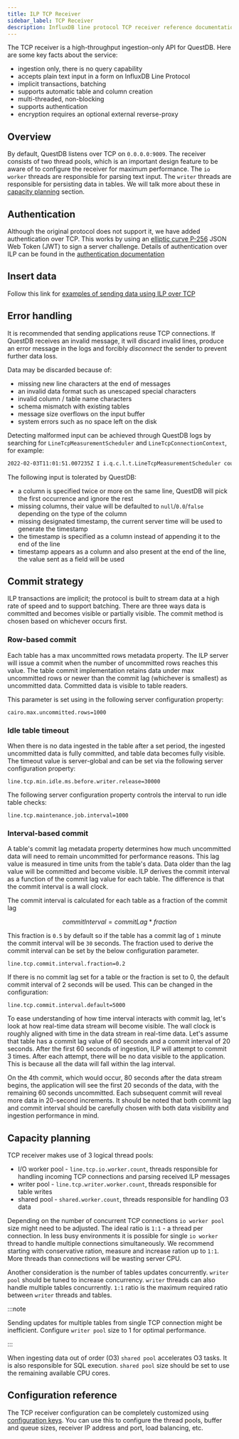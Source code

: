 ```yaml
---
title: ILP TCP Receiver
sidebar_label: TCP Receiver
description: InfluxDB line protocol TCP receiver reference documentation.
---
```


The TCP receiver is a high-throughput ingestion-only API for QuestDB. Here are
some key facts about the service:

- ingestion only, there is no query capability
- accepts plain text input in a form on InfluxDB Line Protocol
- implicit transactions, batching
- supports automatic table and column creation
- multi-threaded, non-blocking
- supports authentication
- encryption requires an optional external reverse-proxy

## Overview

By default, QuestDB listens over TCP on `0.0.0.0:9009`. The receiver consists of
two thread pools, which is an important design feature to be aware of to
configure the receiver for maximum performance. The `io worker` threads are
responsible for parsing text input. The `writer` threads are responsible for
persisting data in tables. We will talk more about these in
[capacity planning](#capacity-planning) section.

## Authentication

Although the original protocol does not support it, we have added authentication
over TCP. This works by using an
[elliptic curve P-256](https://en.wikipedia.org/wiki/Elliptic-curve_cryptography)
JSON Web Token (JWT) to sign a server challenge. Details of authentication over
ILP can be found in the
[authentication documentation](/docs/develop/authenticate/)

## Insert data

Follow this link for
[examples of sending data using ILP over TCP](/docs/develop/insert-data/#influxdb-line-protocol)

## Error handling

It is recommended that sending applications reuse TCP connections. If QuestDB
receives an invalid message, it will discard invalid lines, produce an error
message in the logs and forcibly _disconnect_ the sender to prevent further data
loss.

Data may be discarded because of:

- missing new line characters at the end of messages
- an invalid data format such as unescaped special characters
- invalid column / table name characters
- schema mismatch with existing tables
- message size overflows on the input buffer
- system errors such as no space left on the disk

Detecting malformed input can be achieved through QuestDB logs by searching for
`LineTcpMeasurementScheduler` and `LineTcpConnectionContext`, for example:

```bash
2022-02-03T11:01:51.007235Z I i.q.c.l.t.LineTcpMeasurementScheduler could not create table [tableName=trades, ex=`column name contains invalid characters [colName=trade_%]`, errno=0]
```

The following input is tolerated by QuestDB:

- a column is specified twice or more on the same line, QuestDB will pick the
  first occurrence and ignore the rest
- missing columns, their value will be defaulted to `null`/`0.0`/`false`
  depending on the type of the column
- missing designated timestamp, the current server time will be used to generate
  the timestamp
- the timestamp is specified as a column instead of appending it to the end of
  the line
- timestamp appears as a column and also present at the end of the line, the
  value sent as a field will be used

## Commit strategy

ILP transactions are implicit; the protocol is built to stream data at a high
rate of speed and to support batching. There are three ways data is committed
and becomes visible or partially visible. The commit method is chosen based on
whichever occurs first.

### Row-based commit

Each table has a max uncommitted rows metadata property. The ILP server will
issue a commit when the number of uncommitted rows reaches this value. The table
commit implementation retains data under max uncommitted rows or newer than the
commit lag (whichever is smallest) as uncommitted data. Committed data is
visible to table readers.

This parameter is set using in the following server configuration property:

```shell title="Commit when this number of uncommitted records is reached"
cairo.max.uncommitted.rows=1000
```

### Idle table timeout

When there is no data ingested in the table after a set period, the ingested
uncommitted data is fully committed, and table data becomes fully visible. The
timeout value is server-global and can be set via the following server
configuration property:

```shell title="Minimum amount of idle time (millis) before table writer is released"
line.tcp.min.idle.ms.before.writer.release=30000
```

The following server configuration property controls the interval to run idle
table checks:

```shell title="Setting maintenance interval (millis)"
line.tcp.maintenance.job.interval=1000
```

### Interval-based commit

A table's commit lag metadata property determines how much uncommitted data will
need to remain uncommitted for performance reasons. This lag value is measured
in time units from the table's data. Data older than the lag value will be
committed and become visible. ILP derives the commit interval as a function of
the commit lag value for each table. The difference is that the commit interval
is a wall clock.

The commit interval is calculated for each table as a fraction of the commit lag

$$
commitInterval = commitLag * fraction
$$

This fraction is `0.5` by default so if the table has a commit lag of `1` minute
the commit interval will be `30` seconds. The fraction used to derive the commit
interval can be set by the below configuration parameter.

```shell title="Setting commit interval fraction"
line.tcp.commit.interval.fraction=0.2
```

If there is no commit lag set for a table or the fraction is set to 0, the
default commit interval of 2 seconds will be used. This can be changed in the
configuration:

```shell title="Setting the default commit interval in milliseconds"
line.tcp.commit.interval.default=5000
```

To ease understanding of how time interval interacts with commit lag, let's look
at how real-time data stream will become visible. The wall clock is roughly
aligned with time in the data stream in real-time data. Let's assume that table
has a commit lag value of 60 seconds and a commit interval of 20 seconds. After
the first 60 seconds of ingestion, ILP will attempt to commit 3 times. After
each attempt, there will be no data visible to the application. This is because
all the data will fall within the lag interval.

On the 4th commit, which would occur, 80 seconds after the data stream begins,
the application will see the first 20 seconds of the data, with the remaining 60
seconds uncommitted. Each subsequent commit will reveal more data in 20-second
increments. It should be noted that both commit lag and commit interval should
be carefully chosen with both data visibility and ingestion performance in mind.

## Capacity planning

TCP receiver makes use of 3 logical thread pools:

- I/O worker pool - `line.tcp.io.worker.count`, threads responsible for handling
  incoming TCP connections and parsing received ILP messages
- writer pool - `line.tcp.writer.worker.count`, threads responsible for table
  writes
- shared pool - `shared.worker.count`, threads responsible for handling O3 data

Depending on the number of concurrent TCP connections `io worker pool` size
might need to be adjusted. The ideal ratio is `1:1` - a thread per connection.
In less busy environments it is possible for single `io worker` thread to handle
multiple connections simultaneously. We recommend starting with conservative
ration, measure and increase ration up to `1:1`. More threads than connections
will be wasting server CPU.

Another consideration is the number of tables updates concurrently.
`writer pool` should be tuned to increase concurrency. `writer` threads can also
handle multiple tables concurrently. `1:1` ratio is the maximum required ratio
between `writer` threads and tables.

:::note

Sending updates for multiple tables from single TCP connection might be
inefficient. Configure `writer pool` size to 1 for optimal performance.

:::

When ingesting data out of order (O3) `shared pool` accelerates O3 tasks. It is
also responsible for SQL execution. `shared pool` size should be set to use the
remaining available CPU cores.

## Configuration reference

The TCP receiver configuration can be completely customized using
[configuration keys](/docs/reference/configuration/#influxdb-line-protocol). You
can use this to configure the thread pools, buffer and queue sizes, receiver IP
address and port, load balancing, etc.
